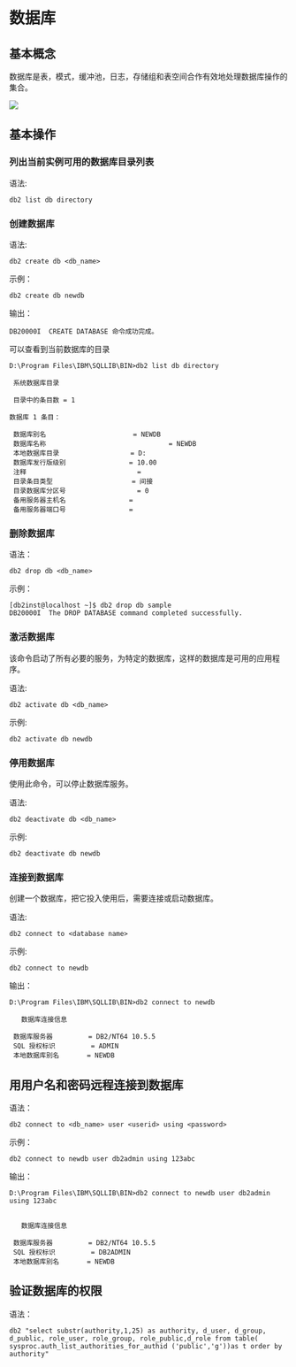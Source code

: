 #  数据库

## 基本概念
数据库是表，模式，缓冲池，日志，存储组和表空间合作有效地处理数据库操作的集合。

![](http://www.yiibai.com/uploads/allimg/141215/091I54530-0.png)

## 基本操作

### 列出当前实例可用的数据库目录列表

语法:

	db2 list db directory 


### 创建数据库

语法:

	db2 create db <db_name>
 
示例：

	db2 create db newdb

输出：

	DB20000I  CREATE DATABASE 命令成功完成。
	
可以查看到当前数据库的目录

```
D:\Program Files\IBM\SQLLIB\BIN>db2 list db directory

 系统数据库目录

 目录中的条目数 = 1

数据库 1 条目：

 数据库别名                      = NEWDB
 数据库名称                               = NEWDB
 本地数据库目录                  = D:
 数据库发行版级别                = 10.00
 注释                            =
 目录条目类型                    = 间接
 目录数据库分区号                  = 0
 备用服务器主机名                =
 备用服务器端口号                =
```

### 删除数据库

语法：

    db2 drop db <db_name>
	
示例：

    [db2inst@localhost ~]$ db2 drop db sample
    DB20000I  The DROP DATABASE command completed successfully.


### 激活数据库

该命令启动了所有必要的服务，为特定的数据库，这样的数据库是可用的应用程序。

语法:

	db2 activate db <db_name> 
	
示例: 

	db2 activate db newdb  
	
### 停用数据库

使用此命令，可以停止数据库服务。

语法:

	db2 deactivate db <db_name>
	
示例: 

	db2 deactivate db newdb
	
### 连接到数据库

创建一个数据库，把它投入使用后，需要连接或启动数据库。

语法:

	db2 connect to <database name> 
	
示例: 

	db2 connect to newdb 

输出：

```
D:\Program Files\IBM\SQLLIB\BIN>db2 connect to newdb

   数据库连接信息

 数据库服务器         = DB2/NT64 10.5.5
 SQL 授权标识         = ADMIN
 本地数据库别名       = NEWDB
```

## 用用户名和密码远程连接到数据库

语法：

	db2 connect to <db_name> user <userid> using <password>   

示例：

	db2 connect to newdb user db2admin using 123abc   

输出：

```
D:\Program Files\IBM\SQLLIB\BIN>db2 connect to newdb user db2admin using 123abc


   数据库连接信息

 数据库服务器         = DB2/NT64 10.5.5
 SQL 授权标识         = DB2ADMIN
 本地数据库别名       = NEWDB
```

## 验证数据库的权限

语法：

```
db2 "select substr(authority,1,25) as authority, d_user, d_group, d_public, role_user, role_group, role_public,d_role from table( sysproc.auth_list_authorities_for_authid ('public','g'))as t order by authority"  
```
   